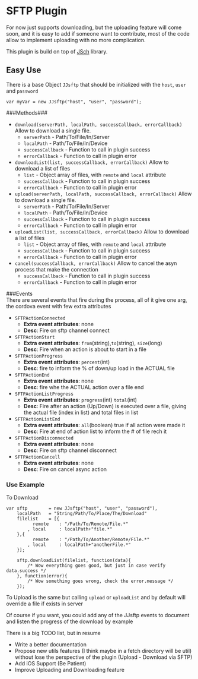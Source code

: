 SFTP Plugin
===

For now just supports downloading, but the uploading feature will come soon, and it is easy to add if someone want to contribute, most of the code allow to implement uploading with no more complication.

This plugin is build on top of [JSch](http://www.jcraft.com/jsch/ "In case you want to be curious") library.

Easy Use  
---  
  
  
There is a base Object `JJsftp` that should be initialized with the `host`, `user` and `password`
```
var myVar = new JJsftp("host", "user", "password");
```
###Methods###

* `download(serverPath, localPath, successCallback, errorCallback)` Allow to download a single file.
    * `serverPath` - Path/To/File/In/Server
    * `localPath` - Path/To/File/In/Device
    * `successCallback` - Function to call in plugin success
    * `errorCallback` - Function to call in plugin error
* `downloadList(list, successCallback, errorCallback)` Allow to download a list of files
    * `list` - Object array of files, with `remote` and `local` attribute
    * `successCallback` - Function to call in plugin success
    * `errorCallback` - Function to call in plugin error
* `upload(serverPath, localPath, successCallback, errorCallback)` Allow to download a single file.
    * `serverPath` - Path/To/File/In/Server
    * `localPath` - Path/To/File/In/Device
    * `successCallback` - Function to call in plugin success
    * `errorCallback` - Function to call in plugin error
* `uploadList(list, successCallback, errorCallback)` Allow to download a list of files
    * `list` - Object array of files, with `remote` and `local` attribute
    * `successCallback` - Function to call in plugin success
    * `errorCallback` - Function to call in plugin error    
* `cancel(successCallback, errorCallback)` Allow to cancel the asyn process that make the connection
    * `successCallback` - Function to call in plugin success
    * `errorCallback` - Function to call in plugin error

###Events  
There are several events that fire during the process, all of it give one arg, the cordova event with few extra attributes  

* `SFTPActionConnected`
    * __Extra event attributes__: none
    * __Desc__: Fire on sftp channel connect
* `SFTPActionStart`
    * __Extra event attributes__: `from`(string),`to`(string), `size`(long)
    * __Desc__: Fire when an action is about to start in a file
* `SFTPActionProgress`
    * __Extra event attributes__: `percent`(int)
    * __Desc__: fire to inform the % of down/up load in the ACTUAL file
* `SFTPActionEnd`
    * __Extra event attributes__: none
    * __Desc__: fire whe the ACTUAL action over a file end
* `SFTPActionListProgress`
    * __Extra event attributes__: `progress`(int) `total`(int)
    * __Desc__: Fire after an action (Up/Down) is executed over a file, giving the actual file (index in list) and total files in list
* `SFTPActionListEnd`
    * __Extra event attributes__: `all`(boolean) true if all action were made it
    * __Desc__: Fire at end of action list to inform the # of file rech it
* `SFTPActionDisconnected`
    * __Extra event attributes__: none
    * __Desc__: Fire on sftp channel disconnect
* `SFTPActionCancell`
    * __Extra event attributes__: none
    * __Desc__: Fire on cancel async action

### Use Example
To Download
```
var sftp        = new JJsftp("host", "user", "password"),
    localPath   = "String/Path/To/Place/The/Download"
    filelist    = [{
          remote    : "/Path/To/Remote/File.*"
        , local     : localPath+"file.*"
    },{
          remote    : "/Path/To/Another/Remote/File.*"
        , local     : localPath+"anotherFile.*"
    }];

    sftp.downloadList(filelist, function(data){
        /* Wow everything goes good, but just in case verify data.success */
    }, function(error){
        /* Wow something goes wrong, check the error.message */       
    });
```
To Upload is the same but calling `upload` or `uploadList` and by default will override a file if exists in server

Of course if you want, you could add any of the JJsftp events to document and listen the progress of the download by example

There is a big TODO list, but in resume  
  
* Write a better documentation
* Propose new utils features (I think maybe in a fetch directory will be util) without lose the perspective of the plugin (Upload - Download via SFTP)
* Add iOS Support (Be Patient)
* Improve Uploading and Downloading feature
